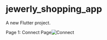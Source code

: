 # jewerly_shopping_app

A new Flutter project.

Page 1: Connect Page![Connect](https://user-images.githubusercontent.com/63158771/159464453-3dd56298-9593-48e3-8d53-8426a38003bc.png)
